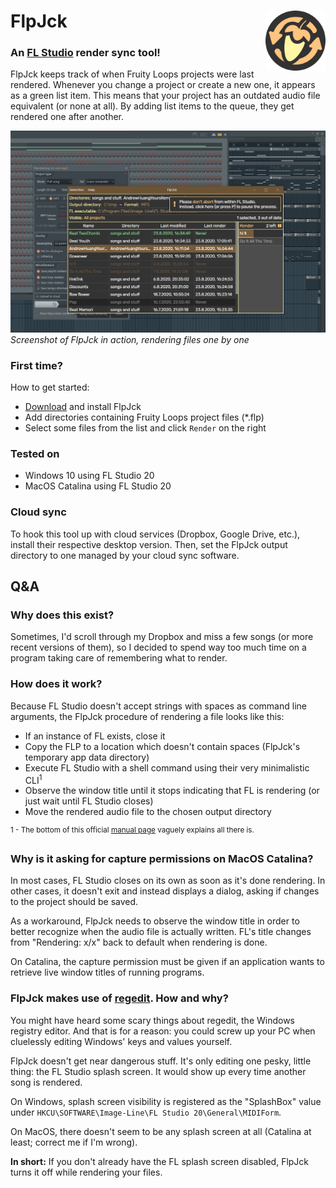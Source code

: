 # FlpJck <img align="right" src="app/style/icon/icon.png" alt="Icon" height=96 />

### An [FL Studio](https://www.image-line.com/) render sync tool!
FlpJck keeps track of when Fruity Loops projects were last rendered. Whenever you change a project or create a new one, it appears as a green list item. This means that your project has an outdated audio file equivalent (or none at all). By adding list items to the queue, they get rendered one after another.

![Screenshot](screenshot.png?raw=true)
*Screenshot of FlpJck in action, rendering files one by one*

### First time?
How to get started:
- [Download](https://github.com/FellowHead/FlpJck/releases) and install FlpJck
- Add directories containing Fruity Loops project files (*.flp)
- Select some files from the list and click `Render` on the right

### Tested on
- Windows 10 using FL Studio 20
- MacOS Catalina using FL Studio 20

### Cloud sync
To hook this tool up with cloud services (Dropbox, Google Drive, etc.), install their respective desktop version.
Then, set the FlpJck output directory to one managed by your cloud sync software.


## Q&A
### Why does this exist?
Sometimes, I'd scroll through my Dropbox and miss a few songs (or more recent versions of them),
so I decided to spend way too much time on a program taking care of remembering what to render.

### How does it work?
Because FL Studio doesn't accept strings with spaces as command line arguments, the FlpJck procedure of rendering a file looks like this:
- If an instance of FL exists, close it
- Copy the FLP to a location which doesn't contain spaces (FlpJck's temporary app data directory)
- Execute FL Studio with a shell command using their very minimalistic CLI<sup>1</sup>
- Observe the window title until it stops indicating that FL is rendering (or just wait until FL Studio closes)
- Move the rendered audio file to the chosen output directory

<sup>1 - The bottom of this official [manual page](https://www.image-line.com/support/flstudio_online_manual/html/fformats_save_export.htm) vaguely explains all there is.</sup>

### Why is it asking for capture permissions on MacOS Catalina?
In most cases, FL Studio closes on its own as soon as it's done rendering.
In other cases, it doesn't exit and instead displays a dialog, asking if changes to the project should be saved. 

As a workaround, FlpJck needs to observe the window title in order to better recognize when the audio file is actually written.
FL's title changes from "Rendering: x/x" back to default when rendering is done.

On Catalina, the capture permission must be given if an application wants to retrieve live window titles of running programs.

### FlpJck makes use of [regedit](https://www.npmjs.com/package/regedit). How and why?
You might have heard some scary things about regedit, the Windows registry editor.
And that is for a reason: you could screw up your PC when cluelessly editing Windows' keys and values yourself.

FlpJck doesn't get near dangerous stuff. It's only editing one pesky, little thing: the FL Studio splash screen.
It would show up every time another song is rendered.

On Windows, splash screen visibility is registered as the "SplashBox" value under `HKCU\SOFTWARE\Image-Line\FL Studio 20\General\MIDIForm`.

On MacOS, there doesn't seem to be any splash screen at all (Catalina at least; correct me if I'm wrong).

**In short:** If you don't already have the FL splash screen disabled, FlpJck turns it off while rendering your files.

